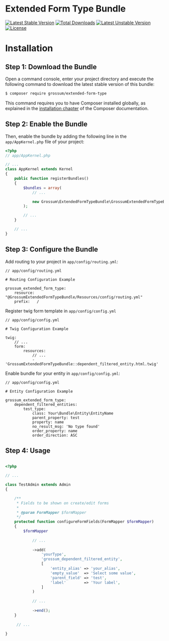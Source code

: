 Extended Form Type Bundle
=========================

[![Latest Stable Version](https://poser.pugx.org/grossum/extended-form-type/v/stable)](https://packagist.org/packages/grossum/extended-form-type) [![Total Downloads](https://poser.pugx.org/grossum/extended-form-type/downloads)](https://packagist.org/packages/grossum/extended-form-type) [![Latest Unstable Version](https://poser.pugx.org/grossum/extended-form-type/v/unstable)](https://packagist.org/packages/grossum/extended-form-type) [![License](https://poser.pugx.org/grossum/extended-form-type/license)](https://packagist.org/packages/grossum/extended-form-type)

Installation
============

Step 1: Download the Bundle
---------------------------

Open a command console, enter your project directory and execute the
following command to download the latest stable version of this bundle:

```bash
$ composer require grossum/extended-form-type
```

This command requires you to have Composer installed globally, as explained
in the [installation chapter](https://getcomposer.org/doc/00-intro.md)
of the Composer documentation.

Step 2: Enable the Bundle
-------------------------

Then, enable the bundle by adding the following line in the `app/AppKernel.php`
file of your project:

```php
<?php
// app/AppKernel.php

// ...
class AppKernel extends Kernel
{
    public function registerBundles()
    {
        $bundles = array(
            // ...

            new Grossum\ExtendedFormTypeBundle\GrossumExtendedFormTypeBundle(),
        );

        // ...
    }

    // ...
}
```


Step 3: Configure the Bundle
----------------------------

Add routing to your project in `app/config/routing.yml`:

```
// app/config/routing.yml

# Routing Configuration Example

grossum_extended_form_type:
    resource: "@GrossumExtendedFormTypeBundle/Resources/config/routing.yml"
    prefix:   /

```

Register twig form template in `app/config/config.yml`

```
// app/config/config.yml

# Twig Configuration Example

twig:
    // ...
    form:
        resources:
            // ...
            - 'GrossumExtendedFormTypeBundle::dependent_filtered_entity.html.twig'
```


Enable bundle for your entity  in `app/config/config.yml`:

```
// app/config/config.yml

# Entity Configuration Example

grossum_extended_form_type:
    dependent_filtered_entities:
        test_type:
            class: Your\Bundle\Entity\EntityName
            parent_property: test 
            property: name
            no_result_msg: 'No type found'
            order_property: name 
            order_direction: ASC
```


Step 4: Usage
-------------

```php

<?php

// ...

class TestAdmin extends Admin
{

    /**
     * Fields to be shown on create/edit forms
     *
     * @param FormMapper $formMapper
     */
    protected function configureFormFields(FormMapper $formMapper)
    {
        $formMapper
            
            // ...
            
            ->add(
                'yourType',
                'grossum_dependent_filtered_entity',
                [
                    'entity_alias' => 'your_alias',
                    'empty_value'  => 'Select some value',
                    'parent_field' => 'test',
                    'label'        => 'Your label',
                ]
            )
            
            // ...
           
            ->end();
    }
    
     // ...
    
}
```
